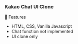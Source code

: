 ### Kakao Chat UI Clone

🧶 Features
 - HTML, CSS, Vanilla Javascript 
 - Chat function not implemented
 - UI clone only


